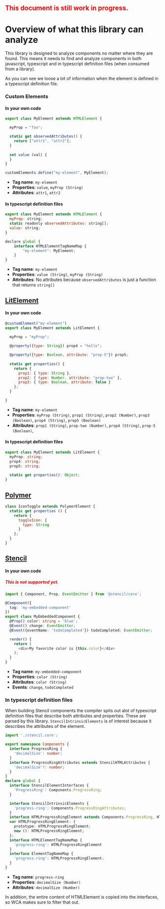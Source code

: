 <h2 style="color: red">This document is still work in progress.</h2>

# Overview of what this library can analyze

This library is designed to analyze components no matter where they are found. This means it needs to find and analyze components in both javascript, typescript and in typescript definition files (when consumed from a library).

As you can see we loose a lot of information when the element is defined in a typescript definition file.

### Custom Elements

#### In your own code

<!-- prettier-ignore -->
```javascript
export class MyElement extends HTMLElement {

  myProp = "foo";

  static get observedAttributes() {
    return ["attr1", "attr2"];
  }
	
  set value (val) {
  }
}

customElements.define("my-element", MyElement);
```

- **Tag name**: `my-element`
- **Properties**: `value`, `myProp (String)`
- **Attributes**: `attr1`, `attr2`

#### In typescript definition files

<!-- prettier-ignore -->
```javascript
export class MyElement extends HTMLElement {
  myProp: string;
  static readonly observedAttributes: string[];
  value: string;
}

declare global {
    interface HTMLElementTagNameMap {
        "my-element": MyElement;
    }
}
```

- **Tag name**: `my-element`
- **Properties**: `value (String)`, `myProp (String)`
- **Attributes**: No attributes because `observedAttributes` is just a function that returns `string[]`

## [LitElement](https://lit-element.polymer-project.org/guide)

#### In your own code

<!-- prettier-ignore -->
```javascript
@customElement("my-element")
export class MyElement extends LitElement {

  myProp = "myProp";
	
  @property({type: String}) prop4 = "hello";

  @property({type: Boolean, attribute: "prop-5"}) prop5;
	
  static get properties() {
    return {
      prop1: { type: String },
      prop2: { type: Number, attribute: "prop-two" },
      prop3: { type: Boolean, attribute: false }
    };
  }

}
```

- **Tag name**: `my-element`
- **Properties**: `myProp (String)`, `prop1 (String)`, `prop2 (Number)`, `prop3 (Boolean)`, `prop4 (String)`, `prop5 (Boolean)`
- **Attributes**: `prop1 (String)`, `prop-two (Number)`, `prop4 (String)`, `prop-5 (Boolean)`,

#### In typescript definition files

<!-- prettier-ignore -->
```typescript
export class MyElement extends LitElement {
  myProp: string;
  prop4: string;
  prop5: string;
	
  static get properties(): Object;
}
```

## [Polymer](https://polymer-library.polymer-project.org/3.0/docs/first-element/step-3)

<!-- prettier-ignore -->
```javascript
class IconToggle extends PolymerElement {
  static get properties () {
    return {
      toggleIcon: {
        type: String
      }
    };
  }
}
```

## [Stencil](https://stenciljs.com/)

#### In your own code

<h5 style="color: red">This is not supported yet.</h5>

<!-- prettier-ignore -->
```typescript
import { Component, Prop, EventEmitter } from '@stencil/core';

@Component({
  tag: 'my-embedded-component'
})
export class MyEmbeddedComponent {
  @Prop() color: string = 'blue';
  @Event() change: EventEmitter;
  @Event({eventName: 'todoCompleted'}) todoCompleted: EventEmitter;

  render() {
    return (
      <div>My favorite color is {this.color}</div>
    );
  }
}
```

- **Tag name**: `my-embedded-component`
- **Properties**: `color (String)`
- **Attributes**: `color (String)`
- **Events**: `change`, `todoCompleted`

### In typescript definition files

When building Stencil components the compiler spits out alot of typescript definition files that describe both attributes and properties. These are parsed by this library. `StencilIntrinsicElements` is of interest because it describes the attributes of the element.

<!-- prettier-ignore -->
```typescript
import './stencil.core';

export namespace Components {
  interface ProgressRing {
    'decimalSize': number;
  }
  interface ProgressRingAttributes extends StencilHTMLAttributes {
    'decimalSize'?: number;
  }
}
declare global {
  interface StencilElementInterfaces {
    'ProgressRing': Components.ProgressRing;
  }

  interface StencilIntrinsicElements {
    'progress-ring': Components.ProgressRingAttributes;
  }
  interface HTMLProgressRingElement extends Components.ProgressRing, HTMLStencilElement {}
  var HTMLProgressRingElement: {
    prototype: HTMLProgressRingElement;
    new (): HTMLProgressRingElement;
  };
  interface HTMLElementTagNameMap {
    'progress-ring': HTMLProgressRingElement
  }
  interface ElementTagNameMap {
    'progress-ring': HTMLProgressRingElement;
  }
}
```

- **Tag name**: `progress-ring`
- **Properties**: `decimalSize (Number)`
- **Attributes**: `decimalSize (Number)`

In addition, the entire content of HTMLElement is copied into the interfaces, so WCA makes sure to filter that out.
